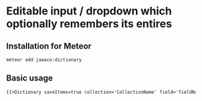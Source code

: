 Editable input / dropdown which optionally remembers its entires
================================================================
## Installation for Meteor

```shell
meteor add jaaaco:dictionary
```

## Basic usage

```html
{{>Dictionary saveItems=true collection='CollectionName' field='fieldName' placeholder='SomePlaceholer' object=this}}
```
